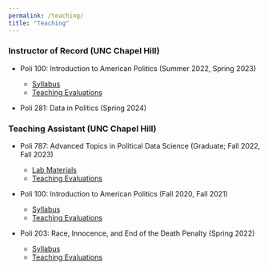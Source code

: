 ```yaml
---
permalink: /teaching/
title: "Teaching"
---
```


### Instructor of Record (UNC Chapel Hill)
- Poli 100: Introduction to American Politics (Summer 2022, Spring 2023)
    - [Syllabus](/files/poli100_syllabus.pdf)
    - [Teaching Evaluations](/files/poli100_iorevals.pdf)

 - Poli 281: Data in Politics (Spring 2024)

### Teaching Assistant (UNC Chapel Hill)
- Poli 787: Advanced Topics in Political Data Science (Graduate; Fall 2022, Fall 2023)
    - [Lab Materials](https://github.com/crcase/poli787-fall22)
    - [Teaching Evaluations](/files/poli787_taevals.pdf)

- Poli 100: Introduction to American Politics (Fall 2020, Fall 2021)
    - [Syllabus](/files/poli100_syllabus_fall2021.pdf)
    - [Teaching Evaluations](/files/poli100_taevals.pdf)

- Poli 203: Race, Innocence, and End of the Death Penalty (Spring 2022)
    - [Syllabus](/files/poli203_syllabus_sp2022.pdf)
    - [Teaching Evaluations](/files/poli203_teachingevals_SP22.pdf)
 
